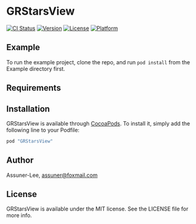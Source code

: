 # GRStarsView

[![CI Status](http://img.shields.io/travis/Assuner-Lee/GRStarsView.svg?style=flat)](https://travis-ci.org/Assuner-Lee/GRStarsView)
[![Version](https://img.shields.io/cocoapods/v/GRStarsView.svg?style=flat)](http://cocoapods.org/pods/GRStarsView)
[![License](https://img.shields.io/cocoapods/l/GRStarsView.svg?style=flat)](http://cocoapods.org/pods/GRStarsView)
[![Platform](https://img.shields.io/cocoapods/p/GRStarsView.svg?style=flat)](http://cocoapods.org/pods/GRStarsView)

## Example

To run the example project, clone the repo, and run `pod install` from the Example directory first.

## Requirements

## Installation

GRStarsView is available through [CocoaPods](http://cocoapods.org). To install
it, simply add the following line to your Podfile:

```ruby
pod "GRStarsView"
```

## Author

Assuner-Lee, assuner@foxmail.com

## License

GRStarsView is available under the MIT license. See the LICENSE file for more info.
